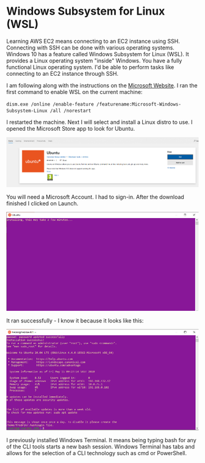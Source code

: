 # Windows Subsystem for Linux (WSL)

Learning AWS EC2 means connecting to an EC2 instance using SSH. Connecting with SSH can be done with various operating systems. Windows 10 has a feature called Windows Subsystem for Linux (WSL). It provides a Linux operating system "inside" Windows. You have a fully functional Linux operating system. I'd be able to perform tasks like connecting to an EC2 instance through SSH. 

I am following along with the instructions on the [Microsoft Website](https://docs.microsoft.com/en-us/windows/wsl/install-win10). I ran the first command to enable WSL on the current machine:

`dism.exe /online /enable-feature /featurename:Microsoft-Windows-Subsystem-Linux /all /norestart`

I restarted the machine. Next I will select and install a Linux distro to use. I opened the Microsoft Store app to look for Ubuntu. 

![Ubuntu on Windows Store](../img/windows-store-ubuntu.png)

You will need a Microsoft Account. I had to sign-in. After the download finished I clicked on Launch.

![WSL Install](../img/windows-wsl-1-install.png)

It ran successfully - I know it because it looks like this:

![WSL Bash](../img/windows-wsl-1-bash.png)

I previously installed Windows Terminal. It means being typing bash for any of the CLI tools starts a new bash session. Windows Terminal has tabs and allows for the selection of a CLI technology such as cmd or PowerShell. 

